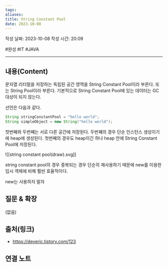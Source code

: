 ```yaml
---
tags: 
aliases: 
title: String Constant Pool
date: 2023-10-08
---
```


작성 날짜: 2023-10-08
작성 시간: 20:09

#완성 #IT #JAVA 

----
## 내용(Content)

문자열 리터럴을 저장하는 독립된 공간 영역을 String Constant Pool이라 부른다. 또는 String Pool이라 부른다.  기본적으로 String Constant Pool에 있는 데이터는 GC 대상이 되지 않는다.

선언은 다음과 같다.
```java
String stringConstantPool = "hello world";
String simpleObject = new String("hello world");
```

첫번째와 두번째는 서로 다른 공간에 저장된다. 두번쨰의 경우 단순 인스턴스 생성이기에 heap에 생성된다. 첫번째의 경우도 heap이긴 하나 heap 안에 String Constant Pool에 저장된다.

![[string constant pool(draw).svg]]

string constant pool의 경우 중복되는 경우 단순히 재사용하기 때문에 new를 이용한 임시 객체에 비해 훨씬 효율적이다. 

new는 사용하지 말자
## 질문 & 확장


(없음)

## 출처(링크)
- https://deveric.tistory.com/123

## 연결 노트










